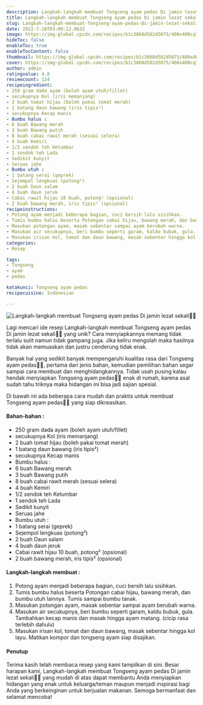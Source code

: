 ```yaml
---
description: Langkah-langkah membuat Tongseng ayam pedas Di jamin lezat sekali"
title: Langkah-langkah membuat Tongseng ayam pedas Di jamin lezat sekali
slug: Langkah-langkah-membuat-Tongseng-ayam-pedas-Di-jamin-lezat-sekali
date: 2022-7-18T03:09:12.063Z
image: https://img-global.cpcdn.com/recipes/b1c3868d582d5075/400x400cq70/photo.jpg
hideToc: false
enableToc: true
enableTocContent: false
thumbnail: https://img-global.cpcdn.com/recipes/b1c3868d582d5075/400x400cq70/photo.jpg
cover: https://img-global.cpcdn.com/recipes/b1c3868d582d5075/400x400cq70/photo.jpg
author: admin
ratingvalue: 4.8
reviewcount: 124
recipeingredient:
- 250 gram dada ayam (boleh ayam utuh/fillet)
- secukupnya Kol (iris memanjang)
- 2 buah tomat hijau (boleh pakai tomat merah)
- 1 batang daun bawang (iris tipis²)
- secukupnya Kecap manis
- Bumbu halus :
- 6 buah Bawang merah
- 3 buah Bawang putih
- 8 buah cabai rawit merah (sesuai selera)
- 4 buah Kemiri
- 1/2 sendok teh Ketumbar
- 1 sendok teh Lada
- Sedikit kunyit
- Seruas jahe
- Bumbu utuh :
- 1 batang serai (geprek)
- Sejempol lengkuas (potong²)
- 2 buah Daun salam
- 4 buah daun jeruk
- Cabai rawit hijau 10 buah, potong² (opsional)
- 2 buah bawang merah, iris tipis² (opsional)
recipeinstructions:
- Potong ayam menjadi beberapa bagian, cuci bersih lalu sisihkan.
- Tumis bumbu halus beserta Potongan cabai hijau, bawang merah, dan bumbu utuh lainnya. Tumis sampai bumbu tanak.
- Masukan potongan ayam, masak sebentar sampai ayam berubah warna.
- Masukan air secukupnya, beri bumbu seperti garam, kaldu bubuk, gula. Tambahkan kecap manis dan masak hingga ayam matang. (cicip rasa terlebih dahulu)
- Masukan irisan kol, tomat dan daun bawang, masak sebentar hingga kol layu. Matikan kompor dan tongseng ayam siap disajikan.
categories:
- Resep

tags:
- Tongseng
- ayam
- pedas

katakunci: Tongseng ayam pedas
recipecuisine: Indonesian

---
```


![Langkah-langkah membuat Tongseng ayam pedas Di jamin lezat sekali👩‍🍳](https://img-global.cpcdn.com/recipes/b1c3868d582d5075/400x400cq70/photo.jpg)

Lagi mencari ide resep Langkah-langkah membuat Tongseng ayam pedas Di jamin lezat sekali👩‍🍳 yang unik? Cara menyiapkannya memang tidak terlalu sulit namun tidak gampang juga. Jika keliru mengolah maka hasilnya tidak akan memuaskan dan justru cenderung tidak enak.

Banyak hal yang sedikit banyak mempengaruhi kualitas rasa dari Tongseng ayam pedas👩‍🍳, pertama dari jenis bahan, kemudian pemilihan bahan segar sampai cara membuat dan menghidangkannya. Tidak usah pusing kalau hendak menyiapkan Tongseng ayam pedas👩‍🍳 enak di rumah, karena asal sudah tahu triknya maka hidangan ini bisa jadi sajian spesial.

Di bawah ini ada beberapa cara mudah dan praktis untuk membuat Tongseng ayam pedas👩‍🍳 yang siap dikreasikan.

<!--inarticleads1-->

#### Bahan-bahan :

- 250 gram dada ayam (boleh ayam utuh/fillet)
- secukupnya Kol (iris memanjang)
- 2 buah tomat hijau (boleh pakai tomat merah)
- 1 batang daun bawang (iris tipis²)
- secukupnya Kecap manis
- Bumbu halus :
- 6 buah Bawang merah
- 3 buah Bawang putih
- 8 buah cabai rawit merah (sesuai selera)
- 4 buah Kemiri
- 1/2 sendok teh Ketumbar
- 1 sendok teh Lada
- Sedikit kunyit
- Seruas jahe
- Bumbu utuh :
- 1 batang serai (geprek)
- Sejempol lengkuas (potong²)
- 2 buah Daun salam
- 4 buah daun jeruk
- Cabai rawit hijau 10 buah, potong² (opsional)
- 2 buah bawang merah, iris tipis² (opsional)

<!--inarticleads2-->

#### Langkah-langkah membuat :

1. Potong ayam menjadi beberapa bagian, cuci bersih lalu sisihkan.
1. Tumis bumbu halus beserta Potongan cabai hijau, bawang merah, dan bumbu utuh lainnya. Tumis sampai bumbu tanak.
1. Masukan potongan ayam, masak sebentar sampai ayam berubah warna.
1. Masukan air secukupnya, beri bumbu seperti garam, kaldu bubuk, gula. Tambahkan kecap manis dan masak hingga ayam matang. (cicip rasa terlebih dahulu)
1. Masukan irisan kol, tomat dan daun bawang, masak sebentar hingga kol layu. Matikan kompor dan tongseng ayam siap disajikan.

#### Penutup

Terima kasih telah membaca resep yang kami tampilkan di sini. Besar harapan kami, Langkah-langkah membuat Tongseng ayam pedas Di jamin lezat sekali👩‍🍳 yang mudah di atas dapat membantu Anda menyiapkan hidangan yang enak untuk keluarga/teman maupun menjadi inspirasi bagi Anda yang berkeinginan untuk berjualan makanan. Semoga bermanfaat dan selamat mencoba!